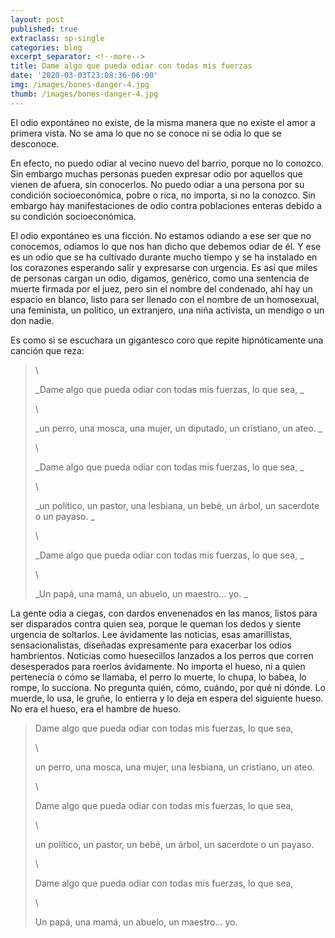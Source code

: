```yaml
---
layout: post
published: true
extraclass: sp-single
categories: blog
excerpt_separator: <!--more-->
title: Dame algo que pueda odiar con todas mis fuerzas
date: '2020-03-03T23:08:36-06:00'
img: /images/bones-danger-4.jpg
thumb: /images/bones-danger-4.jpg
---
```

El odio expontáneo no existe, de la misma manera que no existe el amor a primera vista. No se ama lo que no se conoce ni se odia lo que se desconoce. 

<!--more-->

En efecto, no puedo odiar al vecino nuevo del barrio, porque no lo conozco. Sin embargo muchas personas pueden expresar odio por aquellos que vienen de afuera, sin conocerlos. No puedo odiar a una persona por su condición socioeconómica, pobre o rica, no importa, si no la conozco. Sin embargo hay manifestaciones de odio contra poblaciones enteras debido a su condición socioeconómica. 

El odio expontáneo es una ficción. No estamos odiando a ese ser que no conocemos, odiamos lo que nos han dicho que debemos odiar de él. Y ese es un odio que se ha cultivado durante mucho tiempo y se ha instalado en los corazones esperando salir y expresarse con urgencia. Es así que miles de personas cargan un odio, digamos, genérico, como una sentencia de muerte firmada por el juez, pero sin el nombre del condenado, ahí hay un espacio en blanco, listo para ser llenado con el nombre de  un homosexual, una feminista, un político, un extranjero, una niña activista, un mendigo o un don nadie. 

Es como si se escuchara un gigantesco coro que repite hipnóticamente una canción que reza: 

>
>
> \
>
>
> _Dame algo que pueda odiar con todas mis fuerzas, lo que sea, _
>
> \
>
>
> _un perro, una mosca, una mujer, un diputado, un cristiano, un ateo. _
>
> \
>
>
> _Dame algo que pueda odiar con todas mis fuerzas, lo que sea, _
>
> \
>
>
> _un político, un pastor, una lesbiana, un bebé, un árbol, un sacerdote o un payaso. _
>
> \
>
>
> _Dame algo que pueda odiar con todas mis fuerzas, lo que sea, _
>
> \
>
>
> _Un papá, una mamá, un abuelo, un maestro... yo. _

La gente odia a ciegas, con dardos envenenados en las manos, listos para ser disparados contra quien sea, porque le queman los dedos y siente urgencia de soltarlos. Lee ávidamente las noticias, esas amarillistas, sensacionalistas, diseñadas expresamente para exacerbar los odios hambrientos. Noticias como huesecillos lanzados a los perros que corren desesperados para roerlos ávidamente. No importa el hueso, ni a quien pertenecía o cómo se llamaba, el perro lo muerte, lo chupa, lo babea, lo rompe, lo succiona. No pregunta quién, cómo, cuándo, por qué ni dónde. Lo muerde, lo usa, le gruñe, lo entierra y lo deja en espera del siguiente hueso. No era el hueso, era el hambre de hueso. 

> Dame algo que pueda odiar con todas mis fuerzas, lo que sea, 
>
> \
>
>
> un perro, una mosca, una mujer, una lesbiana, un cristiano, un ateo. 
>
> \
>
>
> Dame algo que pueda odiar con todas mis fuerzas, lo que sea, 
>
> \
>
>
> un político, un pastor, un bebé, un árbol, un sacerdote o un payaso. 
>
> \
>
>
> Dame algo que pueda odiar con todas mis fuerzas, lo que sea, 
>
> \
>
>
> Un papá, una mamá, un abuelo, un maestro... yo.
